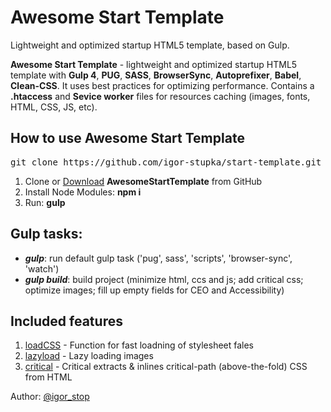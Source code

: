 <h1>Awesome Start Template</h1>

<p>Lightweight and optimized startup HTML5 template, based on Gulp.</p>

<p><strong>Awesome Start Template</strong> - lightweight and optimized startup HTML5 template with <strong>Gulp 4</strong>, <strong>PUG</strong>, <strong>SASS</strong>, <strong>BrowserSync</strong>, <strong>Autoprefixer</strong>, <strong>Babel</strong>, <strong>Clean-CSS</strong>. It uses best practices for optimizing performance. Contains a <strong>.htaccess</strong> and  <strong>Sevice worker</strong> files for resources caching (images, fonts, HTML, CSS, JS, etc).</p>

<h2>How to use Awesome Start Template</h2>

<pre>git clone https://github.com/igor-stupka/start-template.git</pre>

<ol>
	<li>Clone or <a href="https://github.com/igor-stupka/start-template/archive/master.zip">Download</a> <strong>AwesomeStartTemplate</strong> from GitHub</li>
	<li>Install Node Modules: <strong>npm i</strong></li>
	<li>Run: <strong>gulp</strong></li>
</ol>

<h2>Gulp tasks:</h2>

<ul>
	<li><strong title="gulp task"><em>gulp</em></strong>: run default gulp task ('pug', sass', 'scripts', 'browser-sync', 'watch')</li>
	<li><strong title="rsync task"><em>gulp build</em></strong>: build project (minimize html, ccs and js; add critical css; optimize images; fill up empty fields for CEO and Accessibility)</li>
</ul>

<h2>Included features</h2>

<ol>
	<li><a href="https://github.com/filamentgroup/loadCSS">loadCSS</a> - Function for fast loadning of stylesheet fales</li>
	<li><a href="https://github.com/verlok/lazyload">lazyload</a> - Lazy loading images</li>
	<li><a href="https://www.npmjs.com/package/critical">critical</a> - Critical extracts & inlines critical-path (above-the-fold) CSS from HTML</li>
</ol>

<p>Author: <a href="https://twitter.com/igor_stop" target="_blank">@igor_stop</a></p>


